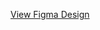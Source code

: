 [View Figma Design]([https://www.figma.com/design/QxaqQvpxrBlXR3fP6eaU16/Booksite?node-id=0-1&t=sBCiDGYjJVX7Swtm-1](https://www.figma.com/proto/QxaqQvpxrBlXR3fP6eaU16/Booksite?node-id=2-2&starting-point-node-id=2%3A2&t=302txa6gjYYI0J79-1))
